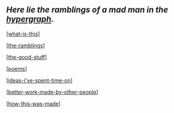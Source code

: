 <!-- <img src="attachments/wolfram-physics.jpeg" width=100 align="left"> -->

## *Here lie the ramblings of a mad man in the [hypergraph](https://medium.com/syncedreview/stephen-wolfram-the-path-to-a-fundamental-theory-of-physics-may-begin-with-a-hypergraph-c1fd124b6e62).*

[[what-is-this]]

[[the-ramblings]]

[[the-good-stuff]]

[[poems]]

[[ideas-i've-spent-time-on]]

[[better-work-made-by-other-people]]

[[how-this-was-made]]

[//begin]: # "Autogenerated link references for markdown compatibility"
[what-is-this]: _nodes/what-is-this "what-is-this"
[the-ramblings]: _nodes/the-ramblings "the-ramblings"
[the-good-stuff]: _main/the-good-stuff "the-good-stuff"
[poems]: _main/poems "poems"
[ideas-i've-spent-time-on]: _main/ideas-i've-spent-time-on "ideas-i've-spent-time-on"
[better-work-made-by-other-people]: _main/better-work-made-by-other-people "better-work-made-by-other-people"
[how-this-was-made]: _main/how-this-was-made "how-this-was-made"
[//end]: # "Autogenerated link references"
